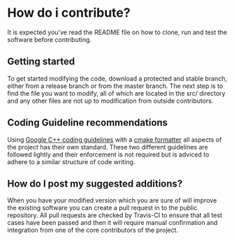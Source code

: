 # How do i contribute?
It is expected you've read the README file on how to clone, run and test the software before contributing.


## Getting started
To get started modifying the code, download a protected and stable branch, either from a release branch or from the master branch. The next step is to find the file you want to modify, all of which are located in the src/ directory and any other files are not up to modification from outside contributors. 



## Coding Guideline recommendations
Using [Google C++ coding guidelines](https://google.github.io/styleguide/cppguide.html) with a [cmake formatter](https://github.com/kbenzie/git-cmake-format) all aspects of the project has their own standard. These two different guidelines are followed lightly and their enforcement is not required but is adviced to adhere to a similar structure of code writing.



## How do I post my suggested additions?
When you have your modified version which you are sure of will improve the existing software you can create a pull request in to the public repository.
All pull requests are checked by Travis-CI to ensure that all test cases have been passed and then it will require manual confirmation and integration from one of the core contributors of the project.


